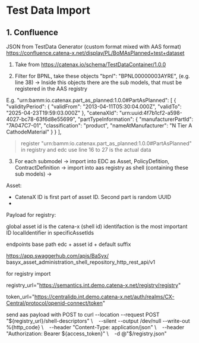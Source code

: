 # Test Data Import

## 1. Confluence

JSON from TestData Generator (custom format mixed with AAS format)
https://confluence.catena-x.net/display/PL/BoMAsPlanned+test+dataset

1. Take from https://catenax.io/schema/TestDataContainer/1.0.0

2. Filter for BPNL, take these objects
"bpnl": "BPNL00000003AYRE", (e.g. line 38)
 -> Inside this objects there are the sub models, that must be registered in the AAS registry

E.g.
"urn:bamm:io.catenax.part_as_planned:1.0.0#PartAsPlanned": [
        {
          "validityPeriod": {
            "validFrom": "2013-04-11T05:30:04.000Z",
            "validTo": "2025-04-23T19:59:03.000Z"
          },
          "catenaXId": "urn:uuid:4f7b1cf2-a598-4027-bc78-63f6d8e55699",
          "partTypeInformation": {
            "manufacturerPartId": "7A047C7-01",
            "classification": "product",
            "nameAtManufacturer": "N Tier A CathodeMaterial"
          }
        }
      ],

> register "urn:bamm:io.catenax.part_as_planned:1.0.0#PartAsPlanned" in registry and edc
> use line 16 to 27 is the actual data

3. For each submodel
-> import into EDC as Asset, PolicyDefition, ContractDefinition
-> import into aas registry as shell (containing these sub models)
-> 

Asset:
- CatenaX ID is first part of asset ID. Second part is random UUID
- 



Payload for registry:

global asset id is the catena-x (shell id)
identifaction is the most important ID
localIdentifier in specificAssetIds


endpoints
base path edc + asset id + default suffix

https://app.swaggerhub.com/apis/BaSyx/
basyx_asset_administration_shell_repository_http_rest_api/v1


for registry import

registry_url="https://semantics.int.demo.catena-x.net/registry/registry"

token_url="https://centralidp.int.demo.catena-x.net/auth/realms/CX-Central/protocol/openid-connect/token"

send aas payload with POST to 
curl --location --request POST "${registry_url}/shell-descriptors" \    --silent --output /dev/null --write-out %{http_code} \    --header "Content-Type: application/json" \    --header "Authorization: Bearer ${access_token}" \    -d @"$/registry.json"

